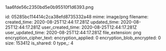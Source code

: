 1aa6fde56c2350bd5e0b95510f1d6393.png

id: 05285bc114414c2ca38efd8735332a48
mime: image/png
filename: 
created_time: 2020-08-25T12:44:17.281Z
updated_time: 2020-08-25T12:44:17.281Z
user_created_time: 2020-08-25T12:44:17.281Z
user_updated_time: 2020-08-25T12:44:17.281Z
file_extension: png
encryption_cipher_text: 
encryption_applied: 0
encryption_blob_encrypted: 0
size: 153412
is_shared: 0
type_: 4